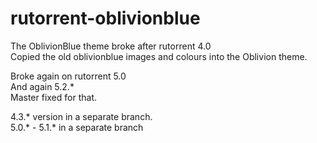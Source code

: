 # rutorrent-oblivionblue

The OblivionBlue theme broke after rutorrent 4.0  
Copied the old oblivionblue images and colours into the Oblivion theme.  

Broke again on rutorrent 5.0  
And again 5.2.*  
Master fixed for that.  

4.3.* version in a separate branch.  
5.0.* - 5.1.* in a separate branch  
